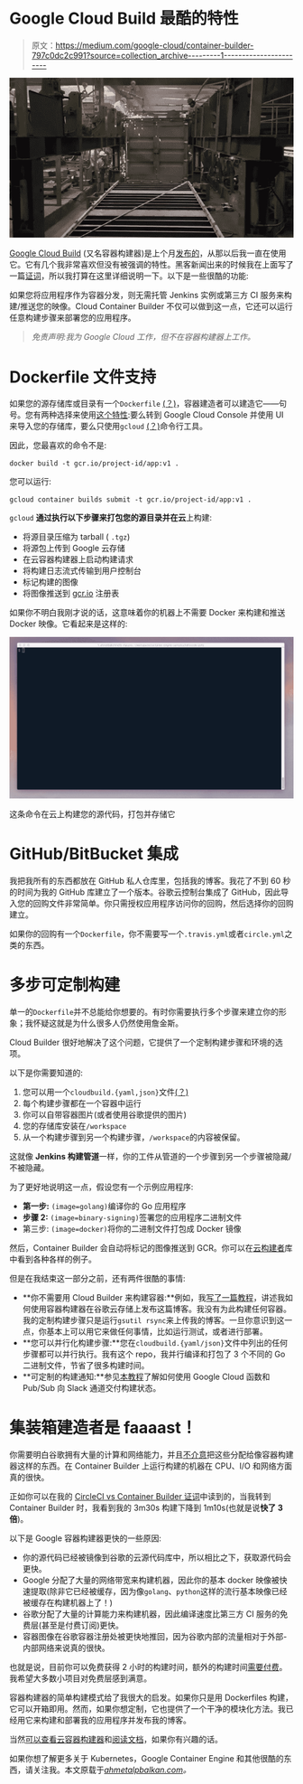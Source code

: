 # Google Cloud Build 最酷的特性

> 原文：<https://medium.com/google-cloud/container-builder-797c0dc2c991?source=collection_archive---------1----------------------->

![](img/e335ffce4b127aa1f1fc49568dfcc7a8.png)

[Google Cloud Build](https://cloud.google.com/container-builder/) (又名容器构建器)是上个月[发布的](https://cloudplatform.googleblog.com/2017/03/Google-Cloud-Container-Builder-a-fast-and-flexible-way-to-package-your-software.html)，从那以后我一直在使用它。它有几个我非常喜欢但没有被强调的特性。黑客新闻出来的时候我在上面写了一篇[证词](https://news.ycombinator.com/item?id=13807495)，所以我打算在这里详细说明一下。以下是一些很酷的功能:

如果您将应用程序作为容器分发，则无需托管 Jenkins 实例或第三方 CI 服务来构建/推送您的映像。Cloud Container Builder 不仅可以做到这一点，它还可以运行任意构建步骤来部署您的应用程序。

> *免责声明:我为 Google Cloud 工作，但不在容器构建器上工作。*

# Dockerfile 文件支持

如果您的源存储库或目录有一个`Dockerfile` [(？)](https://docs.docker.com/engine/reference/builder/)，容器建造者可以建造它——句号。您有两种选择来使用[这个特性](https://cloud.google.com/container-builder/docs/docker-build):要么转到 Google Cloud Console 并使用 UI 来导入您的存储库，要么只使用`gcloud` [(？)](https://cloud.google.com/sdk/gcloud/)命令行工具。

因此，您最喜欢的命令不是:

```
docker build -t gcr.io/project-id/app:v1 .
```

您可以运行:

```
gcloud container builds submit -t gcr.io/project-id/app:v1 .
```

`gcloud` **通过执行以下步骤来打包您的源目录并在云**上构建:

*   将源目录压缩为 tarball ( `.tgz`)
*   将源包上传到 Google 云存储
*   在云容器构建器上启动构建请求
*   将构建日志流式传输到用户控制台
*   标记构建的图像
*   将图像推送到 [gcr.io](https://cloud.google.com/container-registry/) 注册表

如果你不明白我刚才说的话，这意味着你的机器上不需要 Docker 来构建和推送 Docker 映像。它看起来是这样的:

![](img/ed488e50aa10d261386f1ef4c6326d27.png)

这条命令在云上构建您的源代码，打包并存储它

# GitHub/BitBucket 集成

我把我所有的东西都放在 GitHub 私人仓库里，包括我的博客。我花了不到 60 秒的时间为我的 GitHub 库建立了一个版本。谷歌云控制台集成了 GitHub，因此导入您的回购文件非常简单。你只需授权应用程序访问你的回购，然后选择你的回购建立。

如果你的回购有一个`Dockerfile`，你不需要写一个`.travis.yml`或者`circle.yml`之类的东西。

# 多步可定制构建

单一的`Dockerfile`并不总能给你想要的。有时你需要执行多个步骤来建立你的形象；我怀疑这就是为什么很多人仍然使用詹金斯。

Cloud Builder 很好地解决了这个问题，它提供了一个定制构建步骤和环境的选项。

以下是你需要知道的:

1.  您可以用一个`cloudbuild.{yaml,json}`文件[(？)](https://cloud.google.com/container-builder/docs/api/custom-build-steps)
2.  每个构建步骤都在一个容器中运行
3.  你可以自带容器图片(或者使用谷歌提供的图片)
4.  您的存储库安装在`/workspace`
5.  从一个构建步骤到另一个构建步骤，`/workspace`的内容被保留。

这就像 **Jenkins 构建管道**一样，你的工件从管道的一个步骤到另一个步骤被隐藏/不被隐藏。

为了更好地说明这一点，假设您有一个示例应用程序:

*   **第一步:** `(image=golang)`编译你的 Go 应用程序
*   **步骤 2:** `(image=binary-signing)`签署您的应用程序二进制文件
*   第三步: `(image=docker)`将你的二进制文件打包成 Docker 镜像

然后，Container Builder 会自动将标记的图像推送到 GCR。你可以在[云构建者](https://github.com/GoogleCloudPlatform/cloud-builders)库中看到各种各样的例子。

但是在我结束这一部分之前，还有两件很酷的事情:

*   **你不需要用 Cloud Builder 来构建容器:**例如，我[写了一篇教程](https://cloud.google.com/community/tutorials/automated-publishing-container-builder)，讲述我如何使用容器构建器在谷歌云存储上发布这篇博客。我没有为此构建任何容器。我的定制构建步骤只是运行`gsutil rsync`来上传我的博客。一旦你意识到这一点，你基本上可以用它来做任何事情，比如运行测试，或者进行部署。
*   **您可以并行化构建步骤:**您在`cloudbuild.{yaml/json}`文件中列出的任何步骤都可以并行执行。我有这个 repo，我并行编译和打包了 3 个不同的 Go 二进制文件，节省了很多构建时间。
*   **可定制的构建通知:**参见[本教程](https://cloud.google.com/container-builder/docs/tutorials/configuring-third-party-notifications)了解如何使用 Google Cloud 函数和 Pub/Sub 向 Slack 通道交付构建状态。

# 集装箱建造者是 faaaast！

你需要明白谷歌拥有大量的计算和网络能力，并且[不介意](https://thehftguy.com/2016/11/18/google-cloud-is-50-cheaper-than-aws/)把这些分配给像容器构建器这样的东西。在 Container Builder 上运行构建的机器在 CPU、I/O 和网络方面真的很快。

正如你可以在我的 [CircleCI vs Container Builder 证词](https://news.ycombinator.com/item?id=13807495)中读到的，当我转到 Container Builder 时，我看到我的 3m30s 构建下降到 1m10s(也就是说**快了 3 倍**)。

以下是 Google 容器构建器更快的一些原因:

*   你的源代码已经被镜像到谷歌的云源代码库中，所以相比之下，获取源代码会更快。
*   Google 分配了大量的网络带宽来构建机器，因此你的基本 docker 映像被快速提取(除非它已经被缓存，因为像`golang`、`python`这样的流行基本映像已经被缓存在构建机器上了！)
*   谷歌分配了大量的计算能力来构建机器，因此编译速度比第三方 CI 服务的免费层(甚至是付费订阅)更快。
*   容器图像在谷歌容器注册处被更快地推回，因为谷歌内部的流量相对于外部-内部网络来说真的很快。

也就是说，目前你可以免费获得 2 小时的构建时间，额外的构建时间[需要付费](https://cloud.google.com/container-builder/pricing)。我希望大多数小项目对免费层感到满意。

容器构建器的简单构建模式给了我很大的启发。如果你只是用 Dockerfiles 构建，它可以开箱即用。然而，如果你想定制，它也提供了一个干净的模块化方法。我已经用它来构建和部署我的应用程序并发布我的博客。

当然[可以查看云容器构建器](https://cloud.google.com/container-builder/)和[阅读文档](https://cloud.google.com/container-builder/docs/)，如果你有兴趣的话。

如果你想了解更多关于 Kubernetes，Google Container Engine 和其他很酷的东西，请关注我。本文原载于[*ahmetalpbalkan.com*](https://ahmetalpbalkan.com/blog/container-builder/)*。*